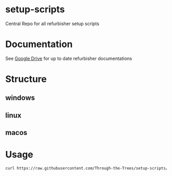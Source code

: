 # setup-scripts
Central Repo for all refurbisher setup scripts

# Documentation
See [Google Drive](https://drive.google.com/drive/folders/1d_S3faZrwhpUiTw1B-DxLmTf3okOl1hV?usp=sharing) for up to date refurbisher documentations

# Structure

## windows

## linux

## macos

# Usage

```bash
curl https://raw.githubusercontent.com/Through-the-Trees/setup-scripts/master/{windows|linux|macos}/{script}.sh | bash
```
